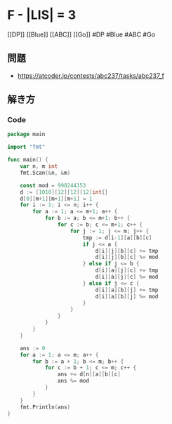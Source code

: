 # F - |LIS| = 3
[[DP]] [[Blue]] [[ABC]] [[Go]]
#DP #Blue #ABC #Go 

## 問題
- https://atcoder.jp/contests/abc237/tasks/abc237_f

## 解き方
### Code
```go
package main

import "fmt"

func main() {
	var n, m int
	fmt.Scan(&n, &m)

	const mod = 998244353
	d := [1010][12][12][12]int{}
	d[0][m+1][m+1][m+1] = 1
	for i := 1; i <= n; i++ {
		for a := 1; a <= m+1; a++ {
			for b := a; b <= m+1; b++ {
				for c := b; c <= m+1; c++ {
					for j := 1; j <= m; j++ {
						tmp := d[i-1][a][b][c]
						if j <= a {
							d[i][j][b][c] += tmp
							d[i][j][b][c] %= mod
						} else if j <= b {
							d[i][a][j][c] += tmp
							d[i][a][j][c] %= mod
						} else if j <= c {
							d[i][a][b][j] += tmp
							d[i][a][b][j] %= mod
						}
					}
				}
			}
		}
	}

	ans := 0
	for a := 1; a <= m; a++ {
		for b := a + 1; b <= m; b++ {
			for c := b + 1; c <= m; c++ {
				ans += d[n][a][b][c]
				ans %= mod
			}
		}
	}
	fmt.Println(ans)
}
```